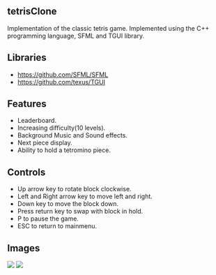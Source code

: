 tetrisClone
------
Implementation of the classic tetris game. Implemented using the C++ programming language, SFML and TGUI library.

Libraries
------
 - https://github.com/SFML/SFML
 - https://github.com/texus/TGUI

Features
------
  - Leaderboard.
  - Increasing difficulty(10 levels).
  - Background Music and Sound effects.
  - Next piece display.
  - Ability to hold a tetromino piece.

Controls
------
  - Up arrow key to rotate block clockwise.
  - Left and Right arrow key to move left and right.
  - Down key to move the block down.
  - Press return key to swap with block in hold.
  - P to pause the game.
  - ESC to return to mainmenu.

Images
------
![](https://i.imgur.com/4WRyy5l.png)
![](https://i.imgur.com/zHnU6QT.png)
